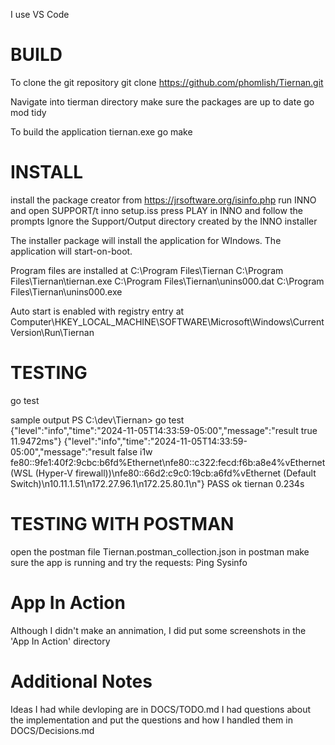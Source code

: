 I use VS Code

# BUILD

To clone the git repository
    git clone https://github.com/phomlish/Tiernan.git

Navigate into tierman directory
make sure the packages are up to date
    go mod tidy

To build the application tiernan.exe
    go make 

# INSTALL

install the package creator from https://jrsoftware.org/isinfo.php
run INNO and open SUPPORT/t inno setup.iss
press PLAY in INNO and follow the prompts
Ignore the Support/Output directory created by the INNO installer

The installer package will install the application for WIndows. 
The application will start-on-boot.

Program files are installed at 
    C:\Program Files\Tiernan
    C:\Program Files\Tiernan\tiernan.exe
    C:\Program Files\Tiernan\unins000.dat
    C:\Program Files\Tiernan\unins000.exe

Auto start is enabled with registry entry at 
    Computer\HKEY_LOCAL_MACHINE\SOFTWARE\Microsoft\Windows\CurrentVersion\Run\Tiernan

# TESTING

go test

sample output
PS C:\dev\Tiernan> go test           
{"level":"info","time":"2024-11-05T14:33:59-05:00","message":"result true 11.9472ms"}
{"level":"info","time":"2024-11-05T14:33:59-05:00","message":"result false i1w fe80::9fe1:40f2:9cbc:b6fd%Ethernet\nfe80::c322:fecd:f6b:a8e4%vEthernet (WSL (Hyper-V firewall))\nfe80::66d2:c9c0:19cb:a6fd%vEthernet (Default Switch)\n10.11.1.51\n172.27.96.1\n172.25.80.1\n"}
PASS
ok      tiernan 0.234s

# TESTING WITH POSTMAN

open the postman file Tiernan.postman_collection.json in postman
make sure the app is running and try the requests:
    Ping
    Sysinfo

# App In Action

Although I didn't make an annimation, I did put some screenshots in the 'App In Action' directory

# Additional Notes

Ideas I had while devloping are in DOCS/TODO.md
I had questions about the implementation and put the questions and how I handled them in DOCS/Decisions.md

